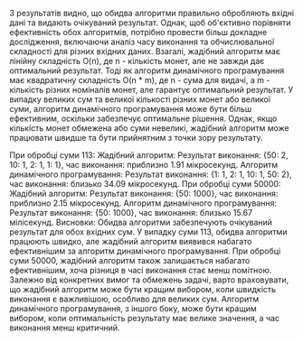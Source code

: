 З результатів видно, що обидва алгоритми правильно обробляють вхідні дані та видають очікуваний результат.
Однак, щоб об'єктивно порівняти ефективність обох алгоритмів, потрібно провести більш докладне дослідження, включаючи аналіз часу виконання та обчислювальної складності для різних вхідних даних.
Взагалі, жадібний алгоритм має лінійну складність O(n), де n - кількість монет, але не завжди дає оптимальний результат. Тоді як алгоритм динамічного програмування має квадратичну складність O(n * m), де n - сума для видачі, а m - кількість різних номіналів монет, але гарантує оптимальний результат.
У випадку великих сум та великої кількості різних монет або великої суми, алгоритм динамічного програмування може бути більш ефективним, оскільки забезпечує оптимальне рішення. Однак, якщо кількість монет обмежена або суми невеликі, жадібний алгоритм може працювати швидше та бути прийнятним з точки зору результату.

При обробці суми 113:
Жадібний алгоритм: Результат виконання: {50: 2, 10: 1, 2: 1, 1: 1}, час виконання: приблизно 1.91 мікросекунд.
Алгоритм динамічного програмування: Результат виконання: {1: 1, 2: 1, 10: 1, 50: 2}, час виконання: близько 34.09 мікросекунд.
При обробці суми 50000:
Жадібний алгоритм: Результат виконання: {50: 1000}, час виконання: приблизно 2.15 мікросекунд.
Алгоритм динамічного програмування: Результат виконання: {50: 1000}, час виконання: близько 15.67 мілісекунд.
Висновки:
Обидва алгоритми забезпечують очікуваний результат для обох вхідних сум.
У випадку суми 113, обидва алгоритми працюють швидко, але жадібний алгоритм виявився набагато ефективнішим за алгоритм динамічного програмування.
При обробці суми 50000, жадібний алгоритм також залишається набагато ефективнішим, хоча різниця в часі виконання стає менш помітною.
Залежно від конкретних вимог та обмежень задачі, варто враховувати, що жадібний алгоритм може бути кращим вибором, коли швидкість виконання є важливішою, особливо для великих сум. Алгоритм динамічного програмування, з іншого боку, може бути кращим вибором, коли оптимальність результату має велике значення, а час виконання менш критичний.
